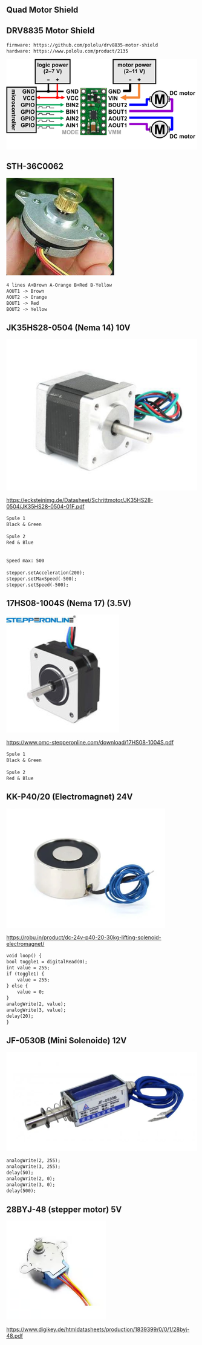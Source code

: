 Quad Motor Shield
-----------------


DRV8835 Motor Shield
---------------------
    firmware: https://github.com/pololu/drv8835-motor-shield
    hardware: https://www.pololu.com/product/2135

![Alt text](image.png)

STH-36C0062
------------
![Alt text](image-4.png)



    4 lines A+Brown A-Orange B+Red B-Yellow
    AOUT1 -> Brown
    AOUT2 -> Orange
    BOUT1 -> Red
    BOUT2 -> Yellow

JK35HS28-0504 (Nema 14) 10V
-------
![Alt text](image-2.png)

https://ecksteinimg.de/Datasheet/Schrittmotor/JK35HS28-0504/JK35HS28-0504-01F.pdf

    Spule 1
    Black & Green

    Spule 2
    Red & Blue


    Speed max: 500

    stepper.setAcceleration(200);
    stepper.setMaxSpeed(-500);
    stepper.setSpeed(-500);	

17HS08-1004S (Nema 17) (3.5V)
------------
![Alt text](image-3.png)

https://www.omc-stepperonline.com/download/17HS08-1004S.pdf

    Spule 1
    Black & Green

    Spule 2
    Red & Blue


KK-P40/20 (Electromagnet) 24V
-------------------------
![Alt text](image-1.png)

https://robu.in/product/dc-24v-p40-20-30kg-lifting-solenoid-electromagnet/


    void loop() {
    bool toggle1 = digitalRead(0);
    int value = 255;
    if (toggle1) {
        value = 255;
    } else {
        value = 0;
    }
    analogWrite(2, value);
    analogWrite(3, value);
    delay(20);
    }


JF-0530B (Mini Solenoide) 12V
--------

![Alt text](image-5.png)

    analogWrite(2, 255);
    analogWrite(3, 255);
    delay(50);
    analogWrite(2, 0);
    analogWrite(3, 0);
    delay(500);

28BYJ-48 (stepper motor) 5V
--------
![Alt text](image-6.png)

https://www.digikey.de/htmldatasheets/production/1839399/0/0/1/28byj-48.pdf
